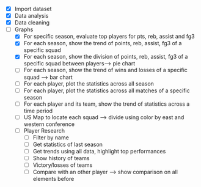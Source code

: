 - [X] Import dataset
- [X] Data analysis
- [X] Data cleaning
- [ ] Graphs
    - [X] For specific season, evaluate top players for pts, reb, assist and fg3
    - [X] For each season, show the trend of points, reb, assist, fg3 of a specific squad
    - [X] For each season, show the division of points, reb, assist, fg3 of a specific squad between players--> pie chart
    - [ ] For each season, show the trend of wins and losses of a specific squad --> bar chart
    - [ ] For each player, plot the statistics across all season
    - [ ] For each player, plot the statistics across all matches of a specific season
    - [ ] For each player and its team, show the trend of statistics across a time period
    - [ ] US Map to locate each squad --> divide using color by east and western conference
    - [ ] Player Research
        - [ ] Filter by name
        - [ ] Get statistics of last season
        - [ ] Get trends using all data, highlight top performances
        - [ ] Show history of teams
        - [ ] Victory/losses of teams
        - [ ] Compare with an other player --> show comparison on all elements before

